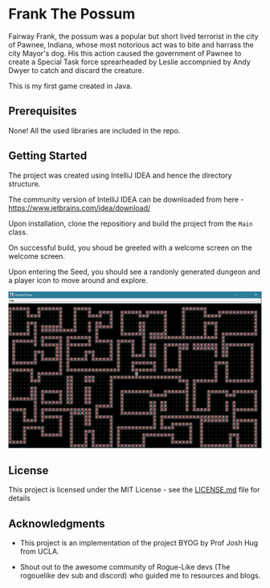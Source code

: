 # Frank The Possum


Fairway Frank, the possum was a popular but short lived terrorist in the city of Pawnee, Indiana, whose most notorious act was to bite and harrass the city Mayor's dog. His this action caused the government of Pawnee to create a Special Task force sprearheaded by Leslie accompnied by Andy Dwyer to catch and discard the creature.

This is my first game created in Java.

## Prerequisites

None! All the used libraries are included in the repo.


## Getting Started

The project was created using IntelliJ IDEA and hence the directory structure.

The community version of IntelliJ IDEA can be downloaded from here - https://www.jetbrains.com/idea/download/

Upon installation, clone the repositiory and build the project from the `Main` class.

On successful build, you shoud be greeted with a welcome screen on the welcome screen.

Upon entering the Seed, you should see a randonly generated dungeon and a player icon to move around and explore.



![Sample Shot](https://github.com/prateek-parashar/Fairway_Frank/blob/master/sampleshots/sample_from_game.png)


## License

This project is licensed under the MIT License - see the [LICENSE.md](LICENSE.md) file for details

## Acknowledgments

* This project is an implementation of the project BYOG by Prof Josh Hug from UCLA.

* Shout out to the awesome community of Rogue-Like devs (The rogouelike dev sub and discord) who guided me to resources and blogs.
